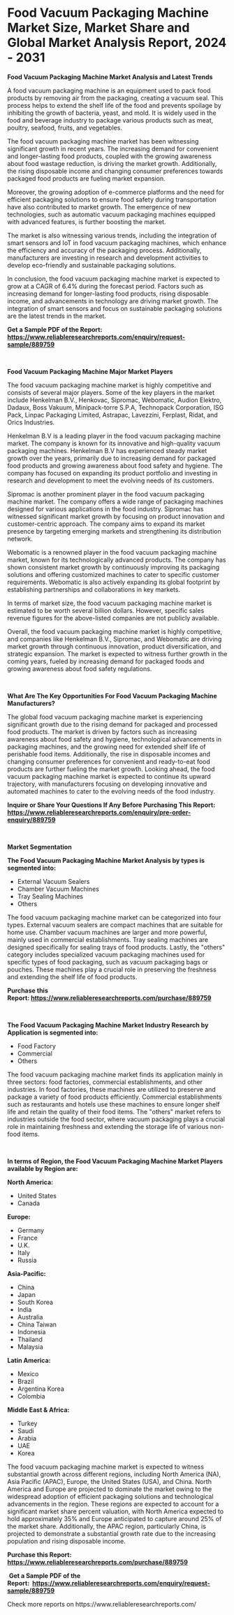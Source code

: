 <p><h1>Food Vacuum Packaging Machine Market Size, Market Share and Global Market Analysis Report, 2024 - 2031</h1></p><p><strong>Food Vacuum Packaging Machine Market Analysis and Latest Trends</strong></p>
<p><p>A food vacuum packaging machine is an equipment used to pack food products by removing air from the packaging, creating a vacuum seal. This process helps to extend the shelf life of the food and prevents spoilage by inhibiting the growth of bacteria, yeast, and mold. It is widely used in the food and beverage industry to package various products such as meat, poultry, seafood, fruits, and vegetables.</p><p>The food vacuum packaging machine market has been witnessing significant growth in recent years. The increasing demand for convenient and longer-lasting food products, coupled with the growing awareness about food wastage reduction, is driving the market growth. Additionally, the rising disposable income and changing consumer preferences towards packaged food products are fueling market expansion.</p><p>Moreover, the growing adoption of e-commerce platforms and the need for efficient packaging solutions to ensure food safety during transportation have also contributed to market growth. The emergence of new technologies, such as automatic vacuum packaging machines equipped with advanced features, is further boosting the market.</p><p>The market is also witnessing various trends, including the integration of smart sensors and IoT in food vacuum packaging machines, which enhance the efficiency and accuracy of the packaging process. Additionally, manufacturers are investing in research and development activities to develop eco-friendly and sustainable packaging solutions.</p><p>In conclusion, the food vacuum packaging machine market is expected to grow at a CAGR of 6.4% during the forecast period. Factors such as increasing demand for longer-lasting food products, rising disposable income, and advancements in technology are driving market growth. The integration of smart sensors and focus on sustainable packaging solutions are the latest trends in the market.</p></p>
<p><strong>Get a Sample PDF of the Report:&nbsp; <a href="https://www.reliableresearchreports.com/enquiry/request-sample/889759">https://www.reliableresearchreports.com/enquiry/request-sample/889759</a></strong></p>
<p>&nbsp;</p>
<p><strong>Food Vacuum Packaging Machine Major Market Players</strong></p>
<p><p>The food vacuum packaging machine market is highly competitive and consists of several major players. Some of the key players in the market include Henkelman B.V., Henkovac, Sipromac, Webomatic, Audion Elektro, Dadaux, Boss Vakuum, Minipack-torre S.P.A, Technopack Corporation, ISG Pack, Linpac Packaging Limited, Astrapac, Lavezzini, Ferplast, Ridat, and Orics Industries.</p><p>Henkelman B.V is a leading player in the food vacuum packaging machine market. The company is known for its innovative and high-quality vacuum packaging machines. Henkelman B.V has experienced steady market growth over the years, primarily due to increasing demand for packaged food products and growing awareness about food safety and hygiene. The company has focused on expanding its product portfolio and investing in research and development to meet the evolving needs of its customers.</p><p>Sipromac is another prominent player in the food vacuum packaging machine market. The company offers a wide range of packaging machines designed for various applications in the food industry. Sipromac has witnessed significant market growth by focusing on product innovation and customer-centric approach. The company aims to expand its market presence by targeting emerging markets and strengthening its distribution network.</p><p>Webomatic is a renowned player in the food vacuum packaging machine market, known for its technologically advanced products. The company has shown consistent market growth by continuously improving its packaging solutions and offering customized machines to cater to specific customer requirements. Webomatic is also actively expanding its global footprint by establishing partnerships and collaborations in key markets.</p><p>In terms of market size, the food vacuum packaging machine market is estimated to be worth several billion dollars. However, specific sales revenue figures for the above-listed companies are not publicly available.</p><p>Overall, the food vacuum packaging machine market is highly competitive, and companies like Henkelman B.V., Sipromac, and Webomatic are driving market growth through continuous innovation, product diversification, and strategic expansion. The market is expected to witness further growth in the coming years, fueled by increasing demand for packaged foods and growing awareness about food safety regulations.</p></p>
<p>&nbsp;</p>
<p><strong>What Are The Key Opportunities For Food Vacuum Packaging Machine Manufacturers?</strong></p>
<p><p>The global food vacuum packaging machine market is experiencing significant growth due to the rising demand for packaged and processed food products. The market is driven by factors such as increasing awareness about food safety and hygiene, technological advancements in packaging machines, and the growing need for extended shelf life of perishable food items. Additionally, the rise in disposable incomes and changing consumer preferences for convenient and ready-to-eat food products are further fueling the market growth. Looking ahead, the food vacuum packaging machine market is expected to continue its upward trajectory, with manufacturers focusing on developing innovative and automated machines to cater to the evolving needs of the food industry.</p></p>
<p><strong>Inquire or Share Your Questions If Any Before Purchasing This Report: <a href="https://www.reliableresearchreports.com/enquiry/pre-order-enquiry/889759">https://www.reliableresearchreports.com/enquiry/pre-order-enquiry/889759</a></strong></p>
<p>&nbsp;</p>
<p><strong>Market Segmentation</strong></p>
<p><strong>The Food Vacuum Packaging Machine Market Analysis by types is segmented into:</strong></p>
<p><ul><li>External Vacuum Sealers</li><li>Chamber Vacuum Machines</li><li>Tray Sealing Machines</li><li>Others</li></ul></p>
<p><p>The food vacuum packaging machine market can be categorized into four types. External vacuum sealers are compact machines that are suitable for home use. Chamber vacuum machines are larger and more powerful, mainly used in commercial establishments. Tray sealing machines are designed specifically for sealing trays of food products. Lastly, the "others" category includes specialized vacuum packaging machines used for specific types of food packaging, such as vacuum packaging bags or pouches. These machines play a crucial role in preserving the freshness and extending the shelf life of food products.</p></p>
<p><strong>Purchase this Report:&nbsp;<a href="https://www.reliableresearchreports.com/purchase/889759">https://www.reliableresearchreports.com/purchase/889759</a></strong></p>
<p>&nbsp;</p>
<p><strong>The Food Vacuum Packaging Machine Market Industry Research by Application is segmented into:</strong></p>
<p><ul><li>Food Factory</li><li>Commercial</li><li>Others</li></ul></p>
<p><p>The food vacuum packaging machine market finds its application mainly in three sectors: food factories, commercial establishments, and other industries. In food factories, these machines are utilized to preserve and package a variety of food products efficiently. Commercial establishments such as restaurants and hotels use these machines to ensure longer shelf life and retain the quality of their food items. The "others" market refers to industries outside the food sector, where vacuum packaging plays a crucial role in maintaining freshness and extending the storage life of various non-food items.</p></p>
<p>&nbsp;</p>
<p><strong>In terms of Region, the Food Vacuum Packaging Machine Market Players available by Region are:</strong></p>
<p>
    <p> <strong> North America: </strong>
        <ul>
            <li>United States</li>
            <li>Canada</li>
        </ul>
        </p> 
    <p> <strong> Europe: </strong>
        <ul>
            <li>Germany</li>
            <li>France</li>
            <li>U.K.</li>
            <li>Italy</li>
            <li>Russia</li>
        </ul>
        </p> 
    <p> <strong> Asia-Pacific: </strong>
        <ul>
            <li>China</li>
            <li>Japan</li>
            <li>South Korea</li>
            <li>India</li>
            <li>Australia</li>
            <li>China Taiwan</li>
            <li>Indonesia</li>
            <li>Thailand</li>
            <li>Malaysia</li>
        </ul>
        </p> 
    <p> <strong> Latin America: </strong>
        <ul>
            <li>Mexico</li>
            <li>Brazil</li>
            <li>Argentina Korea</li>
            <li>Colombia</li>
        </ul>
        </p> 
    <p> <strong> Middle East & Africa: </strong>
        <ul>
            <li>Turkey</li>
            <li>Saudi</li>
            <li>Arabia</li>
            <li>UAE</li>
            <li>Korea</li>
        </ul>
    </p>
    </p>
<p><p>The food vacuum packaging machine market is expected to witness substantial growth across different regions, including North America (NA), Asia Pacific (APAC), Europe, the United States (USA), and China. North America and Europe are projected to dominate the market owing to the widespread adoption of efficient packaging solutions and technological advancements in the region. These regions are expected to account for a significant market share percent valuation, with North America expected to hold approximately 35% and Europe anticipated to capture around 25% of the market share. Additionally, the APAC region, particularly China, is projected to demonstrate a substantial growth rate due to the increasing population and rising disposable income.</p></p>
<p><strong>Purchase this Report: <a href="https://www.reliableresearchreports.com/purchase/889759">https://www.reliableresearchreports.com/purchase/889759</a></strong></p>
<p>&nbsp;<strong>Get a Sample PDF of the Report:&nbsp;&nbsp;<a href="https://www.reliableresearchreports.com/enquiry/request-sample/889759">https://www.reliableresearchreports.com/enquiry/request-sample/889759</a></strong></p>
<p><strong></strong></p>
<p>Check more reports on https://www.reliableresearchreports.com/</p>